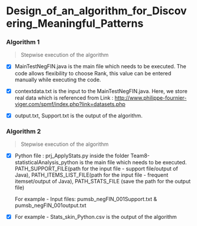 # Design_of_an_algorithm_for_Discovering_Meaningful_Patterns

### Algorithm 1
> Stepwise execution of the algorithm


- [x] MainTestNegFIN.java is the main file which needs to be executed. The code allows flexibility to choose Rank, 
      this value can be entered manually while executing the code.

- [x] contextdata.txt is the input to the MainTestNegFIN.java. 
      Here, we store real data which is referenced from Link : http://www.philippe-fournier-viger.com/spmf/index.php?link=datasets.php

- [x] output.txt, Support.txt is the output of the algorithm. 

### Algorithm 2
> Stepwise execution of the algorithm

- [x] Python file : prj_ApplyStats.py inside the folder Team8-statisticalAnalysis_python is the main file which needs to be executed.
     PATH_SUPPORT_FILE(path for the input file - support file/output of Java), PATH_ITEMS_LIST_FILE(path for the input file - frequent itemset/output of Java), PATH_STATS_FILE       (save the path for the output file)

  For example - Input files: pumsb_negFIN_001Support.txt & pumsb_negFIN_001output.txt

- [x] For example - Stats_skin_Python.csv is the output of the algorithm
